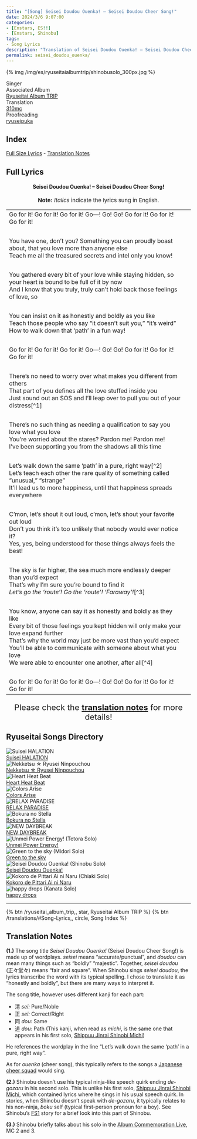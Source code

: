 ```yaml
---
title: "[Song] Seisei Doudou Ouenka! – Seisei Doudou Cheer Song!"
date: 2024/3/6 9:07:00
categories:
- [Enstars, ES!!]
- [Enstars, Shinobu]
tags:
- Song Lyrics
description: "Translation of Seisei Doudou Ouenka! – Seisei Doudou Cheer Song! (Shinobu Solo) Song Lyrics by 310mc. By Shinobu from the Shinobu Album TRIP."
permalink: seisei_doudou_ouenka/
---
```


{% img /img/es/ryuseitaialbumtrip/shinobusolo_300px.jpg %}

<div class="three-wrapper" style="--storyColor:#5ac189;--storyColor-rgb:90,193,137;--storyColor-h:147.4;--storyColor-s:45.4%;--storyColor-l:55.5%;">
    <div class="info-area">
        <div class="info">
            <div class="info-item characters">
                <div class="label">
                    Singer
                </div>
                <div class="value">
                <a href="/categories/Enstars/Shinobu" character="Shinobu"></a>
                </div>
            </div>
            <div class="info-item one">
                <div class="label">
                    Associated Album
                </div>
                <div class="value">
                    <a href="/ryuseitai_album_trip">Ryuseitai Album TRIP</a>
                </div>
            </div>
            <div class="info-item two">
                <div class="label">
                    Translation
                </div>
                <div class="value">
                    <a href="/about">310mc</a>
                </div>
            </div>
            <div class="info-item three">
                <div class="label">
                   Proofreading
                </div>
                <div class="value">
                    <a href="https://ryuseipuka.notion.site/proofed-by-ryuseipuka-020757643ea94baabea5e7d21f325a8b" target="_blank">ryuseipuka</a>
                </div>
            </div>
        </div>
    </div>
</div>

<!-- more -->

## Index
<a href="#Full-Lyrics">Full Size Lyrics</a> - <a href="#Translation-Notes">Translation Notes</a></p>

## Full Lyrics

<h4 style="text-align:center;">Seisei Doudou Ouenka! – Seisei Doudou Cheer Song!</h4>

<p style="text-align:center;font-size:15px;"><b>Note:</b> <em>Italics</em> indicate the lyrics sung in English.</p>

<table class="lyrics solo">
  <tr>
    <td>
      Go for it! Go for it! Go for it! Go—! Go! Go! Go for it! Go for it! Go for it!
    </td>
  </tr>
  <tr>
    <td><br></td>
    <td><br></td>
  </tr>
  <tr>
    <td>
      You have one, don’t you? Something you can proudly boast about, that you love more than anyone else
      <br>
      Teach me all the treasured secrets and intel only you know!
    </td>
  </tr>
  <tr>
    <td><br></td>
    <td><br></td>
  </tr>
  <tr>
    <td>
      You gathered every bit of your love while staying hidden, so your heart is bound to be full of it by now
      <br>
      And I know that you truly, truly can’t hold back those feelings of love, so
    </td>
  </tr>
  <tr>
    <td><br></td>
    <td><br></td>
  </tr>
  <tr>
    <td>
      You can insist on it as honestly and boldly as you like
      <br>
      Teach those people who say “it doesn’t suit you,” “it’s weird”
      <br>
      How to walk down that ‘path’ in a fun way!
    </td>
  </tr>
  <tr>
    <td><br></td>
    <td><br></td>
  </tr>
  <tr>
    <td>
      Go for it! Go for it! Go for it! Go—! Go! Go! Go for it! Go for it! Go for it!
    </td>
  </tr>
  <tr>
    <td><br></td>
    <td><br></td>
  </tr>
  <tr>
    <td>
      There’s no need to worry over what makes you different from others
      <br>
      That part of you defines all the love stuffed inside you
      <br>
      Just sound out an SOS and I’ll leap over to pull you out of your distress[^1]
    </td>
  </tr>
  <tr>
    <td><br></td>
    <td><br></td>
  </tr>
   <tr>
    <td>
      There’s no such thing as needing a qualification to say you love what you love
      <br>
      You’re worried about the stares? Pardon me! Pardon me!
      <br>
      I’ve been supporting you from the shadows all this time
    </td>
  </tr>
  <tr>
    <td><br></td>
    <td><br></td>
  </tr>
   <tr>
    <td>
      Let’s walk down the same ‘path’ in a pure, right way[^2]
      <br>
      Let’s teach each other the rare quality of something called “unusual,” “strange”
      <br>
      It’ll lead us to more happiness, until that happiness spreads everywhere
    </td>
  </tr>
  <tr>
    <td><br></td>
    <td><br></td>
  </tr>
   <tr>
    <td>
      C’mon, let’s shout it out loud, c’mon, let’s shout your favorite out loud
      <br>
      Don’t you think it’s too unlikely that nobody would ever notice it?
      <br>
      Yes, yes, being understood for those things always feels the best!
    </td>
  </tr>
  <tr>
    <td><br></td>
    <td><br></td>
  </tr>
   <tr>
    <td>
      The sky is far higher, the sea much more endlessly deeper than you’d expect
      <br>
      That’s why I’m sure you’re bound to find it
      <br>
      <em>Let’s go the ‘route’! Go the ‘route’! ‘Faraway’!</em>[^3]
    </td>
  </tr>
  <tr>
    <td><br></td>
    <td><br></td>
  </tr>
   <tr>
    <td>
      You know, anyone can say it as honestly and boldly as they like
      <br>
      Every bit of those feelings you kept hidden will only make your love expand further
      <br>
      That’s why the world may just be more vast than you’d expect
      <br>
      You’ll be able to communicate with someone about what you love
      <br>
      We were able to encounter one another, after all[^4]
    </td>
  </tr>
  <tr>
    <td><br></td>
    <td><br></td>
  </tr>
   <tr>
    <td>
      Go for it! Go for it! Go for it! Go—! Go! Go! Go for it! Go for it! Go for it!
    </td>
  </tr>
</table>

<p style="text-align:center;font-size:22px;">Please check the <a href="#Translation-Notes"><b>translation notes</b></a> for more details!</p>

## Ryuseitai Songs Directory

<div class="stories">
  <div class="story">
      <div class="thumbimage">
          <img
              src="/img/es/songs/suiseihalation_300px.jpg"
              alt="Suisei HALATION"
          />
      </div>
      <a href="/suisei_HALATION" class="storyName" target="_blank">
          <span>Suisei HALATION</span>
          <span class="read"></span>
      </a>
  </div>
  <div class="story">
      <div class="thumbimage">
          <img
              src="/img/es/songs/nekketsuryuseininpouchou_300px.jpg"
              alt="Nekketsu ☆ Ryusei Ninpouchou"
          />
      </div>
      <a href="/nekketsu_ryusei_ninpouchou" class="storyName" target="_blank">
          <span>Nekketsu ☆ Ryusei Ninpouchou</span>
          <span class="read"></span>
      </a>
  </div>
  <div class="story">
      <div class="thumbimage">
          <img
              src="/img/es/songs/heartheatbeat_300px.jpg"
              alt="Heart Heat Beat"
          />
      </div>
      <a href="/heart_heat_beat" class="storyName" target="_blank">
          <span>Heart Heat Beat</span>
          <span class="read"></span>
      </a>
  </div>
  <div class="story">
      <div class="thumbimage">
          <img
              src="/img/es/songs/colorsarise_300px.jpg"
              alt="Colors Arise"
          />
      </div>
      <a href="/colors_arise" class="storyName" target="_blank">
          <span>Colors Arise</span>
          <span class="read"></span>
      </a>
  </div>
  <div class="story">
      <div class="thumbimage">
          <img
              src="/img/es/songs/relaxparadise_300px.jpg"
              alt="RELAX PARADISE"
          />
      </div>
      <a href="/RELAX_PARADISE" class="storyName" target="_blank">
          <span>RELAX PARADISE</span>
          <span class="read"></span>
      </a>
  </div>
  <div class="story">
      <div class="thumbimage">
          <img
              src="/img/es/songs/bokuranostella_300px.jpg"
              alt="Bokura no Stella"
          />
      </div>
      <a href="/bokura_no_stella" class="storyName" target="_blank">
          <span>Bokura no Stella</span>
          <span class="read"></span>
      </a>
  </div>
  <div class="story">
      <div class="thumbimage">
          <img
              src="/img/es/ryuseitaialbumtrip/ryuseitaialbumtrip_300px.jpg"
              alt="NEW DAYBREAK"
          />
      </div>
      <a href="/NEW_DAYBREAK" class="storyName" target="_blank">
          <span>NEW DAYBREAK</span>
          <span class="read"></span>
      </a>
  </div>
  <div class="story">
      <div class="thumbimage">
          <img
              src="/img/es/ryuseitaialbumtrip/tetorasolo_300px.jpg"
              alt="Unmei Power Energy! (Tetora Solo)"
          />
      </div>
      <a href="/unmei_power_energy" class="storyName" target="_blank">
          <span>Unmei Power Energy!</span>
          <span class="read"></span>
      </a>
  </div>
  <div class="story">
      <div class="thumbimage">
          <img
              src="/img/es/ryuseitaialbumtrip/midorisolo_300px.jpg"
              alt="Green to the sky (Midori Solo)"
          />
      </div>
      <a href="/green_to_the_sky" class="storyName" target="_blank">
          <span>Green to the sky</span>
          <span class="read"></span>
      </a>
  </div>
  <div class="story">
      <div class="thumbimage">
          <img
              src="/img/es/ryuseitaialbumtrip/shinobusolo_300px.jpg"
              alt="Seisei Doudou Ouenka! (Shinobu Solo)"
          />
      </div>
      <a href="/seisei_doudou_ouenka" class="storyName" target="_blank">
          <span>Seisei Doudou Ouenka!</span>
          <span class="read"></span>
      </a>
  </div>
  <div class="story">
      <div class="thumbimage">
          <img
              src="/img/es/ryuseitaialbumtrip/chiakisolo_300px.jpg"
              alt="Kokoro de Pittari Ai ni Naru (Chiaki Solo)"
          />
      </div>
      <a href="/kokoro_de_pittari_ai_ni_naru" class="storyName" target="_blank">
          <span>Kokoro de Pittari Ai ni Naru</span>
          <span class="read"></span>
      </a>
  </div>
  <div class="story">
      <div class="thumbimage">
          <img
              src="/img/es/ryuseitaialbumtrip/kanatasolo_300px.jpg"
              alt="happy drops (Kanata Solo)"
          />
      </div>
      <a href="/happy_drops" class="storyName" target="_blank">
          <span>happy drops</span>
          <span class="read"></span>
      </a>
  </div>
</div>

<hr>

<div toc>
{% btn /ryuseitai_album_trip,, star, Ryuseitai Album TRIP %}
{% btn /translations/#Song-Lyrics,, circle, Song Index %}
</div>

## Translation Notes

<b>(1.)</b> The song title <em>Seisei Doudou Ouenka!</em> (Seisei Doudou Cheer Song!) is made up of wordplays. <em>seisei</em> means “accurate/punctual”, and <em>doudou</em> can mean many things such as “boldly” “majestic”. Together, <em>seisei doudou</em> (正々堂々) means “fair and square”. When Shinobu sings <em>seisei doudou</em>, the lyrics transcribe the word with its typical spelling. I chose to translate it as “honestly and boldly”, but there are many ways to interpret it.

The song title, however uses different kanji for each part:

- 清 <em>sei:</em> Pure/Noble
- 正 <em>sei:</em> Correct/Right
- 同 <em>dou:</em> Same
- 道 <em>dou:</em> Path (This kanji, when read as <em>michi</em>, is the same one that appears in his first solo, <a href="https://ensemble-stars.fandom.com/wiki/Shippuu_Jinrai_Shinobi_Michi_(Lyrics)" target="_blank">Shippuu Jinrai Shinobi Michi</a>)

He references the wordplay in the line “Let’s walk down the same ‘path’ in a pure, right way”.

As for <em>ouenka</em> (cheer song), this typically refers to the songs a <a href="https://en.wikipedia.org/wiki/%C5%8Cendan" target="_blank">Japanese cheer squad</a> would sing.

<b>(2.)</b> Shinobu doesn’t use his typical ninja-like speech quirk ending <em>de-gozaru</em> in his second solo. This is unlike his first solo, <a href="https://ensemble-stars.fandom.com/wiki/Shippuu_Jinrai_Shinobi_Michi_(Lyrics)" target="_blank">Shippuu Jinrai Shinobi Michi</a>, which contained lyrics where he sings in his usual speech quirk. In stories, when Shinobu doesn’t speak with <em>de-gozaru</em>, it typically relates to his non-ninja, <em>boku</em> self (typical first-person pronoun for a boy). See Shinobu’s <a href="/dear_me_before_i_became_a_ninja" target="_blank">FS1</a> story for a brief look into this part of Shinobu.

<b>(3.)</b> Shinobu briefly talks about his solo in the <a href="/ryuseitai_album_trip/#MC-2" target="_blank">Album Commemoration Live</a>, MC 2 and 3.

[^1]: Originally, Shinobu rhymes “SOS” with “oh-hisse” (pronounced oh-es), the French version of “heave-ho”. I decided to make it rhyme with “distress” in my translation. Thank you <a href="https://twitter.com/yoroshikilled" target="_blank">Peace</a> for the localization!
[^2]: This line references his song title, “Seisei Doudou”. Please check the <a href="#Translation-Notes">translation notes</a> for more information!
[^3]: These English lyrics sound as if Shinobu is saying “gozaru” when singing!
[^4]: Shinobu uses the first-person pronoun <em>bokura</em>. This is unlike his first solo, where he only uses the ninja-like first-person pronoun <em>sessha</em>. Please check the <a href="#Translation-Notes">translation notes</a> for more information!